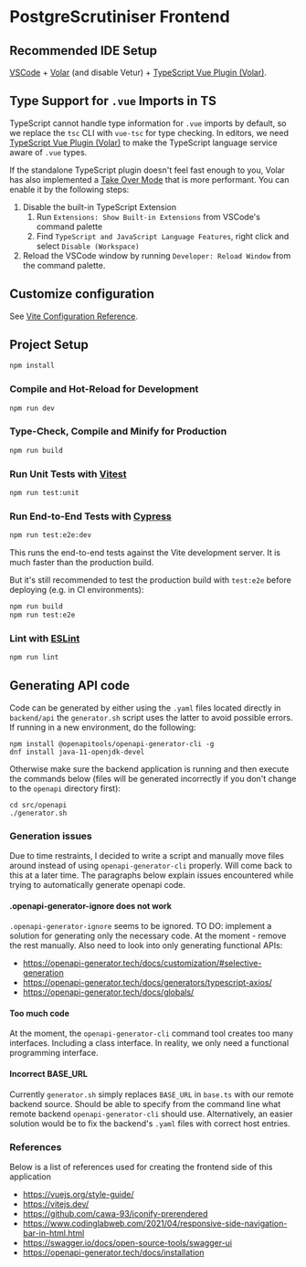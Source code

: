 # PostgreScrutiniser Frontend

## Recommended IDE Setup

[VSCode](https://code.visualstudio.com/) + [Volar](https://marketplace.visualstudio.com/items?itemName=Vue.volar) (and disable Vetur) + [TypeScript Vue Plugin (Volar)](https://marketplace.visualstudio.com/items?itemName=Vue.vscode-typescript-vue-plugin).

## Type Support for `.vue` Imports in TS

TypeScript cannot handle type information for `.vue` imports by default, so we replace the `tsc` CLI with `vue-tsc` for type checking. In editors, we need [TypeScript Vue Plugin (Volar)](https://marketplace.visualstudio.com/items?itemName=Vue.vscode-typescript-vue-plugin) to make the TypeScript language service aware of `.vue` types.

If the standalone TypeScript plugin doesn't feel fast enough to you, Volar has also implemented a [Take Over Mode](https://github.com/johnsoncodehk/volar/discussions/471#discussioncomment-1361669) that is more performant. You can enable it by the following steps:

1. Disable the built-in TypeScript Extension
    1) Run `Extensions: Show Built-in Extensions` from VSCode's command palette
    2) Find `TypeScript and JavaScript Language Features`, right click and select `Disable (Workspace)`
2. Reload the VSCode window by running `Developer: Reload Window` from the command palette.

## Customize configuration

See [Vite Configuration Reference](https://vitejs.dev/config/).

## Project Setup

```sh
npm install
```

### Compile and Hot-Reload for Development

```sh
npm run dev
```

### Type-Check, Compile and Minify for Production

```sh
npm run build
```

### Run Unit Tests with [Vitest](https://vitest.dev/)

```sh
npm run test:unit
```

### Run End-to-End Tests with [Cypress](https://www.cypress.io/)

```sh
npm run test:e2e:dev
```

This runs the end-to-end tests against the Vite development server.
It is much faster than the production build.

But it's still recommended to test the production build with `test:e2e` before deploying (e.g. in CI environments):

```sh
npm run build
npm run test:e2e
```

### Lint with [ESLint](https://eslint.org/)

```sh
npm run lint
```

## Generating API code

Code can be generated by either using the `.yaml` files located directly in `backend/api` the `generator.sh` script uses the latter to avoid possible errors.
If running in a new environment, do the following:
```
npm install @openapitools/openapi-generator-cli -g
dnf install java-11-openjdk-devel
```

Otherwise make sure the backend application is running and then execute the commands below (files will be generated incorrectly if you don't change to the `openapi` directory first):
```
cd src/openapi
./generator.sh
```

### Generation issues

Due to time restraints, I decided to write a script and manually move files around instead of using `openapi-generator-cli` properly. Will come back to this at a later time. The paragraphs below explain issues encountered while trying to automatically generate openapi code.

#### .openapi-generator-ignore does not work

`.openapi-generator-ignore` seems to be ignored. TO DO: implement a solution for generating only the necessary code. At the moment - remove the rest manually. Also need to look into only generating functional APIs:
- https://openapi-generator.tech/docs/customization/#selective-generation
- https://openapi-generator.tech/docs/generators/typescript-axios/
- https://openapi-generator.tech/docs/globals/

#### Too much code

At the moment, the `openapi-generator-cli` command tool creates too many interfaces. Including a class interface. In reality, we only need a functional programming interface.

#### Incorrect BASE_URL

Currently `generator.sh` simply replaces `BASE_URL` in `base.ts` with our remote backend source. Should be able to specify from the command line what remote backend `openapi-generator-cli` should use. Alternatively, an easier solution would be to fix the backend's `.yaml` files with correct host entries.

### References

Below is a list of references used for creating the frontend side of this application
- https://vuejs.org/style-guide/
- https://vitejs.dev/
- https://github.com/cawa-93/iconify-prerendered
- https://www.codinglabweb.com/2021/04/responsive-side-navigation-bar-in-html.html
- https://swagger.io/docs/open-source-tools/swagger-ui
- https://openapi-generator.tech/docs/installation